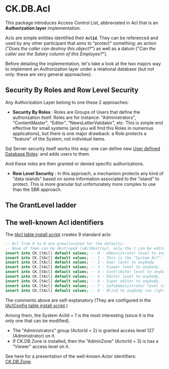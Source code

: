 # CK.DB.Acl

This package introduces Access Control List, abbreviated in Acl that is an **Authorization layer** implementation.

Acls are simple entities identified their **`AclId`**. They can be referenced and used by any other
participant that aims to "protect" something: an action ("*Does the caller can destroy this object?*") as well as a datum
("*Can the caller see the Salary column of this Employee?*").

Before detailing the implementation, let's take a look at the two majors way to implement an Authorization
layer under a relational database (but not only: these are very general approaches).

## Security By Roles and Row Level Security

Any Authorization Layer belong to one these 2 approaches:

- **Security By Roles** : Roles are Groups of Users that define the authorization itself. 
Roles are for instance: "Administrators", "ContentMaster", "Editor", "NewsLetterValidator", etc. 
This is simple end effective for small systems (and you will find this Roles in numerous applications), but there
is one major drawback: a Role protects a "feature" of the System, not individual items.

Sql Server security itself works this way: one can define new [User defined Database Roles](https://docs.microsoft.com/en-us/sql/relational-databases/security/authentication-access/getting-started-with-database-engine-permissions?#user-defined-database-roles):
and adds users to them. 

And these roles are then granted or denied specific authorizations.

- **Row Level Security** : In this approach, a mechanism protects any kind of "data islands" based on some information associated to the "island" to protect.
This is more granular but unfortunately more complex to use than the SBR approach.

## The GrantLevel ladder


## The well-known Acl identifiers

The [tAcl table install script](Res/Model/CK.AclTable.Install.3.0.0.sql) creates 9 standard acls:
```sql
-- Acl from 0 to 8 are preallocated for the defaults:
-- None of them can be destroyed (sAclDestroy), only the 1 can be edited (sAclGrantSet).
insert into CK.[tAcl] default values; -- 0 - Administrator level to anybody.
insert into CK.[tAcl] default values; -- 1 - This is the "System Acl": it is the only one that can be configured.  
insert into CK.[tAcl] default values; -- 2 - User level to anybody
insert into CK.[tAcl] default values; -- 3 - Viewer level to anybody.
insert into CK.[tAcl] default values; -- 4 - Contributor level to anybody.
insert into CK.[tAcl] default values; -- 5 - Editor level to anybody.
insert into CK.[tAcl] default values; -- 6 - Super editor to anybody.
insert into CK.[tAcl] default values; -- 7 - SafeAdministrator level to anybody.
insert into CK.[tAcl] default values; -- 8 - Blind to anybody (no rights at all).
```

The comments above are self-explanatory (They are configured in the [tAclConfig table install script](Res/Model/CK.AclConfigTable.Install.1.0.0.sql).)

Among them, the System AclId = 1 is the most interesting (since it is the only one that can be modified).
- The "Administrators" group (ActorId = 2) is granted access level 127 (Administrator) on it.
- If CK.DB.Zone is installed, then the "AdminZone" (ActorId = 3) is has a "Viewer" access level on it.

See here for a presentation of the well-known Actor identifiers: [CK.DB.Zone](../CK.DB.Zone).


